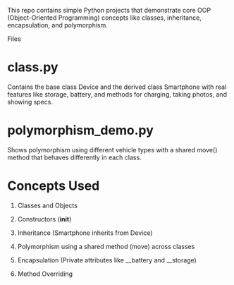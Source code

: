 This repo contains simple Python projects that demonstrate core OOP (Object-Oriented Programming) concepts like classes, inheritance, encapsulation, and polymorphism.

Files
# class.py
Contains the base class Device and the derived class Smartphone with real features like storage, battery, and methods for charging, taking photos, and showing specs.

# polymorphism_demo.py
Shows polymorphism using different vehicle types with a shared move() method that behaves differently in each class.

# Concepts Used
1. Classes and Objects

2. Constructors (__init__)

3. Inheritance (Smartphone inherits from Device)

4. Polymorphism using a shared method (move) across classes

5. Encapsulation (Private attributes like __battery and __storage)

7. Method Overriding
